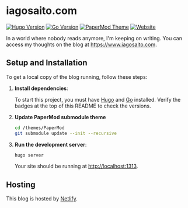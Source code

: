 
# iagosaito.com

[![Hugo Version](https://img.shields.io/badge/Hugo-v0.140.0--DEV-blue.svg)](https://gohugo.io)
[![Go Version](https://img.shields.io/badge/Go-v1.23.4-blue.svg)](https://golang.org/dl/)
[![PaperMod Theme](https://img.shields.io/badge/PaperMod-v8.0-blue)](https://adityatelange.github.io/hugo-PaperMod/)
[![Website](https://img.shields.io/badge/Website-iagosaito.com-white)](https://www.iagosaito.com)

In a world where nobody reads anymore, I'm keeping on writing. You can access my thoughts on the blog at https://www.iagosaito.com.

## Setup and Installation

To get a local copy of the blog running, follow these steps:

1. **Install dependencies**:

   To start this project, you must have [Hugo](https://gohugo.io/getting-started/installing/) and [Go](https://golang.org/doc/install) installed. Verify the badges at the top of this README to check the versions.

2. **Update PaperMod submodule theme**
    ```bash
    cd /themes/PaperMod
    git submodule update --init --recursive
    ```
3. **Run the development server**:

   ```bash
   hugo server
   ```

   Your site should be running at [http://localhost:1313](http://localhost:1313).

## Hosting

This blog is hosted by [Netlify](https://www.netlify.com/).